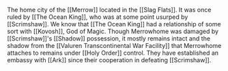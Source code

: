 The home city of the [[Merrow]] located in the [[Slag Flats]]. It was once ruled by [[The Ocean King]], who was at some point usurped by [[Scrimshaw]]. We know that [[The Ocean King]] had a relationship of some sort with [[Kovosh]], God of Magic. Though Merrowhome was damaged by [[Scrimshaw]]'s [[Shadow]] possession, it mostly remains intact and the shadow from the [[Valuren Transcontinental War Facility]] that Merrowhome attaches to remains under [[Holy Order]] control. They have established an embassy with [[Ark]] since their cooperation in defeating [[Scrimshaw]].